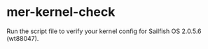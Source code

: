 # mer-kernel-check
Run the script file to verify your kernel config for Sailfish OS 2.0.5.6 (wt88047).
